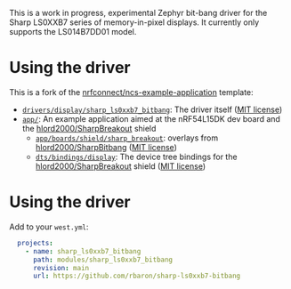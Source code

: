 This is a work in progress, experimental Zephyr bit-bang driver for the Sharp LS0XXB7 series of memory-in-pixel displays. It currently only supports the LS014B7DD01 model.

# Using the driver
This is a fork of the [nrfconnect/ncs-example-application](https://github.com/nrfconnect/ncs-example-application) template:
- [`drivers/display/sharp_ls0xxb7_bitbang`](./drivers/display/sharp_ls0xxb7_bitbang): The driver itself ([MIT license](./drivers/display/sharp_ls0xxb7_bitbang/LICENSE))
- [`app/`](./app/): An example application aimed at the nRF54L15DK dev board and the [hlord2000/SharpBreakout](https://github.com/hlord2000/SharpBreakout) shield
  - [`app/boards/shield/sharp_breakout`](./app/boards/shields/sharp_breakout): overlays from [hlord2000/SharpBitbang](https://github.com/hlord2000/SharpBitbang) ([MIT license](./app/boards/shields/sharp_breakout/LICENSE))
  - [`dts/bindings/display`](./dts/bindings/display): The device tree bindings for the [hlord2000/SharpBreakout](https://github.com/hlord2000/SharpBreakout) shield ([MIT license](./dts/bindings/display/LICENSE))

# Using the driver
Add to your `west.yml`:

```yaml
  projects:
    - name: sharp_ls0xxb7_bitbang
      path: modules/sharp_ls0xxb7_bitbang
      revision: main
      url: https://github.com/rbaron/sharp-ls0xxb7-bitbang
```
